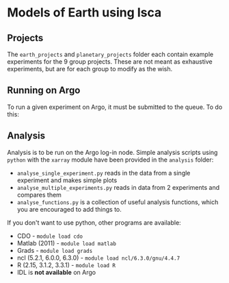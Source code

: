 # Models of Earth using Isca

## Projects

The `earth_projects` and `planetary_projects` folder each contain example experiments for the 9 group projects. These are not meant as exhaustive experiments, but are for each group to modify as the wish.

## Running on Argo

To run a given experiment on Argo, it must be submitted to the queue. To do this:

## Analysis

Analysis is to be run on the Argo log-in node. Simple analysis scripts using `python` with the `xarray` module have been provided in the `analysis` folder:

* `analyse_single_experiment.py` reads in the data from a single experiment and makes simple plots
* `analyse_multiple_experiments.py` reads in data from 2 experiments and compares them
* `analyse_functions.py` is a collection of useful analysis functions, which you are encouraged to add things to.

If you don't want to use python, other programs are available:

* CDO - `module load cdo`
* Matlab (2011) - `module load matlab`
* Grads - `module load grads`
* ncl (5.2.1, 6.0.0, 6.3.0) - `module load ncl/6.3.0/gnu/4.4.7`
* R (2.15, 3.1.2, 3.3.1) - `module load R`
* IDL is **not available** on Argo